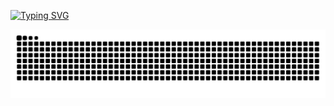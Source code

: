 [![Typing SVG](https://readme-typing-svg.herokuapp.com/?color=10B981&size=35&center=true&vCenter=true&width=1000&lines=hey,+I'm+Rafael+Severo+;Software+engineering+student)](https://git.io/typing-svg)

<img src="https://raw.githubusercontent.com/rafaeumesmo/Rafaeumesmo/output/snake.svg" alt="Snake animation" /> 




        

